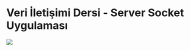 # Veri İletişimi Dersi - Server Socket Uygulaması

![](https://github.com/ceyhunataykan/veri-iletisimi/blob/master/Server%20Socket%20G%C3%B6rsel.gif)
